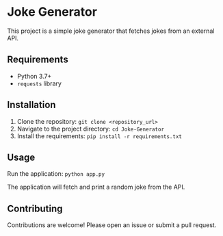 # Joke Generator

This project is a simple joke generator that fetches jokes from an external API.

## Requirements

- Python 3.7+
- `requests` library

## Installation

1. Clone the repository: `git clone <repository_url>`
2. Navigate to the project directory: `cd Joke-Generator`
3. Install the requirements: `pip install -r requirements.txt`

## Usage

Run the application: `python app.py`

The application will fetch and print a random joke from the API.

## Contributing

Contributions are welcome! Please open an issue or submit a pull request.


